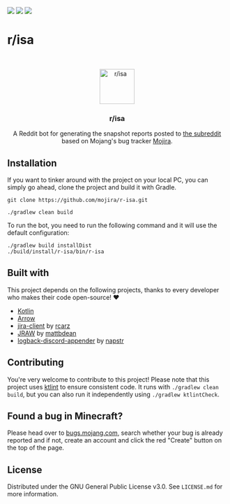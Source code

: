 <!-- shields -->
[![](https://img.shields.io/github/issues/mojira/r-isa)](https://github.com/mojira/r-isa/issues)
[![](https://img.shields.io/github/stars/mojira/r-isa)](https://github.com/mojira/r-isa/stargazers)
[![](https://img.shields.io/github/license/mojira/r-isa)](https://github.com/mojira/r-isa/blob/master/LICENSE)

# r/isa

<!-- PROJECT LOGO -->
<br/>
<p align="center">
  <a href="https://bugs.mojang.com/">
    <img src="risa.png" alt="r/isa" width="80" height="80">
  </a>

  <h3 align="center">r/isa</h3>

  <p align="center">
    A Reddit bot for generating the snapshot reports posted to <a href="https://reddit.com/r/mojira">the subreddit</a> based on Mojang's bug tracker <a href="https://bugs.mojang.com/">Mojira</a>.
    <br/>
  </p>
</p>

## Installation

If you want to tinker around with the project on your local PC, you can simply go ahead, clone the project and build it with Gradle.

```
git clone https://github.com/mojira/r-isa.git
```

```
./gradlew clean build
```

To run the bot, you need to run the following command and it will use the default configuration:
```
./gradlew build installDist
./build/install/r-isa/bin/r-isa
```

## Built with

This project depends on the following projects, thanks to every developer who makes their code open-source! :heart:

- [Kotlin](https://kotlinlang.org/)
- [Arrow](https://arrow-kt.io/)
- [jira-client](https://github.com/rcarz/jira-client) by [rcarz](https://github.com/rcarz)
- [JRAW](https://github.com/mattbdean/JRAW) by [mattbdean](https://github.com/mattbdean)
- [logback-discord-appender](https://github.com/napstr/logback-discord-appender) by [napstr](https://github.com/napstr)

## Contributing

You're very welcome to contribute to this project! Please note that this project uses [ktlint](https://github.com/pinterest/ktlint) to ensure consistent code.
It runs with `./gradlew clean build`, but you can also run it independently using `./gradlew ktlintCheck`.

## Found a bug in Minecraft?

Please head over to [bugs.mojang.com](https://bugs.mojang.com/), search whether your bug is already reported and if not, create an account and click the red "Create" button on the top of the page.

## License

Distributed under the GNU General Public License v3.0. See `LICENSE.md` for more information.
